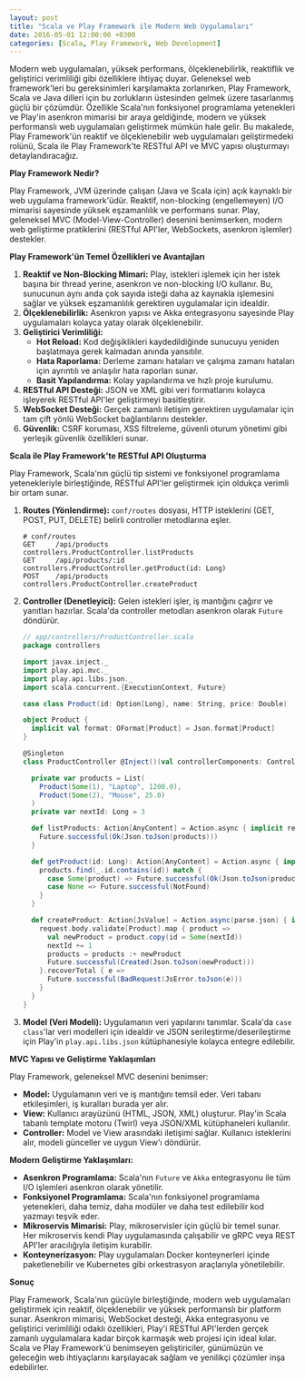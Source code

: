```yaml
---
layout: post
title: "Scala ve Play Framework ile Modern Web Uygulamaları"
date: 2016-05-01 12:00:00 +0300
categories: [Scala, Play Framework, Web Development]
---
```



Modern web uygulamaları, yüksek performans, ölçeklenebilirlik, reaktiflik ve geliştirici verimliliği gibi özelliklere ihtiyaç duyar. Geleneksel web framework'leri bu gereksinimleri karşılamakta zorlanırken, Play Framework, Scala ve Java dilleri için bu zorlukların üstesinden gelmek üzere tasarlanmış güçlü bir çözümdür. Özellikle Scala'nın fonksiyonel programlama yetenekleri ve Play'in asenkron mimarisi bir araya geldiğinde, modern ve yüksek performanslı web uygulamaları geliştirmek mümkün hale gelir. Bu makalede, Play Framework'ün reaktif ve ölçeklenebilir web uygulamaları geliştirmedeki rolünü, Scala ile Play Framework'te RESTful API ve MVC yapısı oluşturmayı detaylandıracağız.

**Play Framework Nedir?**

Play Framework, JVM üzerinde çalışan (Java ve Scala için) açık kaynaklı bir web uygulama framework'üdür. Reaktif, non-blocking (engellemeyen) I/O mimarisi sayesinde yüksek eşzamanlılık ve performans sunar. Play, geleneksel MVC (Model-View-Controller) desenini benimserken, modern web geliştirme pratiklerini (RESTful API'ler, WebSockets, asenkron işlemler) destekler.

**Play Framework'ün Temel Özellikleri ve Avantajları**

1.  **Reaktif ve Non-Blocking Mimari:** Play, istekleri işlemek için her istek başına bir thread yerine, asenkron ve non-blocking I/O kullanır. Bu, sunucunun aynı anda çok sayıda isteği daha az kaynakla işlemesini sağlar ve yüksek eşzamanlılık gerektiren uygulamalar için idealdir.
2.  **Ölçeklenebilirlik:** Asenkron yapısı ve Akka entegrasyonu sayesinde Play uygulamaları kolayca yatay olarak ölçeklenebilir.
3.  **Geliştirici Verimliliği:**
    *   **Hot Reload:** Kod değişiklikleri kaydedildiğinde sunucuyu yeniden başlatmaya gerek kalmadan anında yansıtılır.
    *   **Hata Raporlama:** Derleme zamanı hataları ve çalışma zamanı hataları için ayrıntılı ve anlaşılır hata raporları sunar.
    *   **Basit Yapılandırma:** Kolay yapılandırma ve hızlı proje kurulumu.
4.  **RESTful API Desteği:** JSON ve XML gibi veri formatlarını kolayca işleyerek RESTful API'ler geliştirmeyi basitleştirir.
5.  **WebSocket Desteği:** Gerçek zamanlı iletişim gerektiren uygulamalar için tam çift yönlü WebSocket bağlantılarını destekler.
6.  **Güvenlik:** CSRF koruması, XSS filtreleme, güvenli oturum yönetimi gibi yerleşik güvenlik özellikleri sunar.

**Scala ile Play Framework'te RESTful API Oluşturma**

Play Framework, Scala'nın güçlü tip sistemi ve fonksiyonel programlama yetenekleriyle birleştiğinde, RESTful API'ler geliştirmek için oldukça verimli bir ortam sunar.

1.  **Routes (Yönlendirme):** `conf/routes` dosyası, HTTP isteklerini (GET, POST, PUT, DELETE) belirli controller metodlarına eşler.

    ```
    # conf/routes
    GET     /api/products               controllers.ProductController.listProducts
    GET     /api/products/:id           controllers.ProductController.getProduct(id: Long)
    POST    /api/products               controllers.ProductController.createProduct
    ```

2.  **Controller (Denetleyici):** Gelen istekleri işler, iş mantığını çağırır ve yanıtları hazırlar. Scala'da controller metodları asenkron olarak `Future` döndürür.

    ```scala
    // app/controllers/ProductController.scala
    package controllers

    import javax.inject._
    import play.api.mvc._
    import play.api.libs.json._
    import scala.concurrent.{ExecutionContext, Future}

    case class Product(id: Option[Long], name: String, price: Double)

    object Product {
      implicit val format: OFormat[Product] = Json.format[Product]
    }

    @Singleton
    class ProductController @Inject()(val controllerComponents: ControllerComponents)(implicit ec: ExecutionContext) extends BaseController {

      private var products = List(
        Product(Some(1), "Laptop", 1200.0),
        Product(Some(2), "Mouse", 25.0)
      )
      private var nextId: Long = 3

      def listProducts: Action[AnyContent] = Action.async { implicit request =>
        Future.successful(Ok(Json.toJson(products)))
      }

      def getProduct(id: Long): Action[AnyContent] = Action.async { implicit request =>
        products.find(_.id.contains(id)) match {
          case Some(product) => Future.successful(Ok(Json.toJson(product)))
          case None => Future.successful(NotFound)
        }
      }

      def createProduct: Action[JsValue] = Action.async(parse.json) { implicit request =>
        request.body.validate[Product].map { product =>
          val newProduct = product.copy(id = Some(nextId))
          nextId += 1
          products = products :+ newProduct
          Future.successful(Created(Json.toJson(newProduct)))
        }.recoverTotal { e =>
          Future.successful(BadRequest(JsError.toJson(e)))
        }
      }
    }
    ```

3.  **Model (Veri Modeli):** Uygulamanın veri yapılarını tanımlar. Scala'da `case class`'lar veri modelleri için idealdir ve JSON serileştirme/deserileştirme için Play'in `play.api.libs.json` kütüphanesiyle kolayca entegre edilebilir.

**MVC Yapısı ve Geliştirme Yaklaşımları**

Play Framework, geleneksel MVC desenini benimser:

*   **Model:** Uygulamanın veri ve iş mantığını temsil eder. Veri tabanı etkileşimleri, iş kuralları burada yer alır.
*   **View:** Kullanıcı arayüzünü (HTML, JSON, XML) oluşturur. Play'in Scala tabanlı template motoru (Twirl) veya JSON/XML kütüphaneleri kullanılır.
*   **Controller:** Model ve View arasındaki iletişimi sağlar. Kullanıcı isteklerini alır, modeli günceller ve uygun View'ı döndürür.

**Modern Geliştirme Yaklaşımları:**

*   **Asenkron Programlama:** Scala'nın `Future` ve `Akka` entegrasyonu ile tüm I/O işlemleri asenkron olarak yönetilir.
*   **Fonksiyonel Programlama:** Scala'nın fonksiyonel programlama yetenekleri, daha temiz, daha modüler ve daha test edilebilir kod yazmayı teşvik eder.
*   **Mikroservis Mimarisi:** Play, mikroservisler için güçlü bir temel sunar. Her mikroservis kendi Play uygulamasında çalışabilir ve gRPC veya REST API'ler aracılığıyla iletişim kurabilir.
*   **Konteynerizasyon:** Play uygulamaları Docker konteynerleri içinde paketlenebilir ve Kubernetes gibi orkestrasyon araçlarıyla yönetilebilir.

**Sonuç**

Play Framework, Scala'nın gücüyle birleştiğinde, modern web uygulamaları geliştirmek için reaktif, ölçeklenebilir ve yüksek performanslı bir platform sunar. Asenkron mimarisi, WebSocket desteği, Akka entegrasyonu ve geliştirici verimliliği odaklı özellikleri, Play'i RESTful API'lerden gerçek zamanlı uygulamalara kadar birçok karmaşık web projesi için ideal kılar. Scala ve Play Framework'ü benimseyen geliştiriciler, günümüzün ve geleceğin web ihtiyaçlarını karşılayacak sağlam ve yenilikçi çözümler inşa edebilirler.